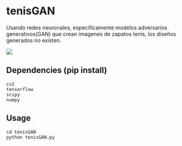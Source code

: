 # tenisGAN

Usando redes neuronales, especificamente modelos adversarios generativos(GAN) que crean imagenes de zapatos tenis, los diseños generados no existen. 

![](epoch2000.jpg)

## Dependencies (pip install) 
```
cv2
tensorflow
scipy
numpy
```
## Usage
```
cd tenisGAN
python tenisGAN.py
```
